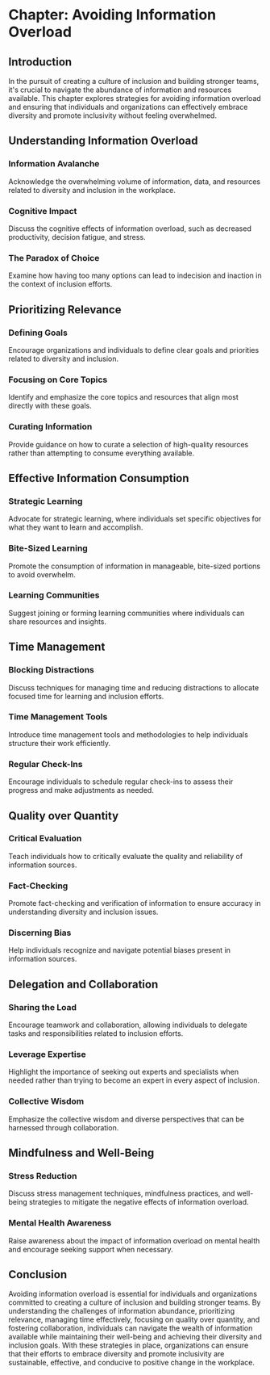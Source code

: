 Chapter: Avoiding Information Overload
======================================

Introduction
------------

In the pursuit of creating a culture of inclusion and building stronger teams, it's crucial to navigate the abundance of information and resources available. This chapter explores strategies for avoiding information overload and ensuring that individuals and organizations can effectively embrace diversity and promote inclusivity without feeling overwhelmed.

Understanding Information Overload
----------------------------------

### Information Avalanche

Acknowledge the overwhelming volume of information, data, and resources related to diversity and inclusion in the workplace.

### Cognitive Impact

Discuss the cognitive effects of information overload, such as decreased productivity, decision fatigue, and stress.

### The Paradox of Choice

Examine how having too many options can lead to indecision and inaction in the context of inclusion efforts.

Prioritizing Relevance
----------------------

### Defining Goals

Encourage organizations and individuals to define clear goals and priorities related to diversity and inclusion.

### Focusing on Core Topics

Identify and emphasize the core topics and resources that align most directly with these goals.

### Curating Information

Provide guidance on how to curate a selection of high-quality resources rather than attempting to consume everything available.

Effective Information Consumption
---------------------------------

### Strategic Learning

Advocate for strategic learning, where individuals set specific objectives for what they want to learn and accomplish.

### Bite-Sized Learning

Promote the consumption of information in manageable, bite-sized portions to avoid overwhelm.

### Learning Communities

Suggest joining or forming learning communities where individuals can share resources and insights.

Time Management
---------------

### Blocking Distractions

Discuss techniques for managing time and reducing distractions to allocate focused time for learning and inclusion efforts.

### Time Management Tools

Introduce time management tools and methodologies to help individuals structure their work efficiently.

### Regular Check-Ins

Encourage individuals to schedule regular check-ins to assess their progress and make adjustments as needed.

Quality over Quantity
---------------------

### Critical Evaluation

Teach individuals how to critically evaluate the quality and reliability of information sources.

### Fact-Checking

Promote fact-checking and verification of information to ensure accuracy in understanding diversity and inclusion issues.

### Discerning Bias

Help individuals recognize and navigate potential biases present in information sources.

Delegation and Collaboration
----------------------------

### Sharing the Load

Encourage teamwork and collaboration, allowing individuals to delegate tasks and responsibilities related to inclusion efforts.

### Leverage Expertise

Highlight the importance of seeking out experts and specialists when needed rather than trying to become an expert in every aspect of inclusion.

### Collective Wisdom

Emphasize the collective wisdom and diverse perspectives that can be harnessed through collaboration.

Mindfulness and Well-Being
--------------------------

### Stress Reduction

Discuss stress management techniques, mindfulness practices, and well-being strategies to mitigate the negative effects of information overload.

### Mental Health Awareness

Raise awareness about the impact of information overload on mental health and encourage seeking support when necessary.

Conclusion
----------

Avoiding information overload is essential for individuals and organizations committed to creating a culture of inclusion and building stronger teams. By understanding the challenges of information abundance, prioritizing relevance, managing time effectively, focusing on quality over quantity, and fostering collaboration, individuals can navigate the wealth of information available while maintaining their well-being and achieving their diversity and inclusion goals. With these strategies in place, organizations can ensure that their efforts to embrace diversity and promote inclusivity are sustainable, effective, and conducive to positive change in the workplace.
